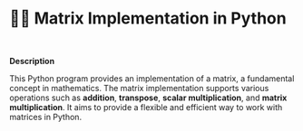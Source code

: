 # 👩‍🏫 Matrix Implementation in Python

<br>

<p>
<b>Description</b> <br>

This Python program provides an implementation of a matrix, a fundamental concept in mathematics. The matrix implementation supports various operations such as <b>addition</b>, <b>transpose</b>, <b>scalar multiplication</b>, and <b>matrix multiplication</b>. 
It aims to provide a flexible and efficient way to work with matrices in Python.
</p>





